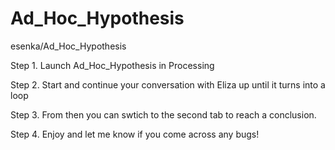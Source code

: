 # Ad_Hoc_Hypothesis
esenka/Ad_Hoc_Hypothesis

Step 1. Launch Ad_Hoc_Hypothesis in Processing


Step 2. Start and continue your conversation with Eliza up until it turns into a loop


Step 3. From then you can swtich to the second tab to reach a conclusion.

Step 4. Enjoy and let me know if you come across any bugs!
